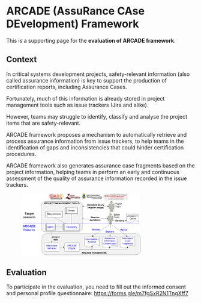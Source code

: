 # ARCADE (AssuRance CAse DEvelopment) Framework

This is a supporting page for the **evaluation of ARCADE framework**.

## Context

In critical systems development projects, safety-relevant information (also called assurance information) is key to support the production of certification reports, including Assurance Cases.

Fortunately, much of this information is already stored in project management tools such as issue trackers (Jira and alike).

However, teams may struggle to identify, classify and analyse the project items that are safety-relevant.

ARCADE framework proposes a mechanism to automatically retrieve and process assurance information from issue trackers, to help teams in the identification of gaps and inconsistencies that could hinder certification procedures.

ARCADE framework also generates assurance case fragments based on the project information, helping teams in perform an early and continuous assessment of the quality of assurance information recorded in the issue trackers.

<figure>
<figcaption></figcaption>
  <img src="arcade-framework-overview.png" width=75%>
</figure>

## Evaluation

To participate in the evaluation, you need to fill out the informed consent and personal profile questionnaire: https://forms.gle/m7fgSxR2N1TngXff7 


